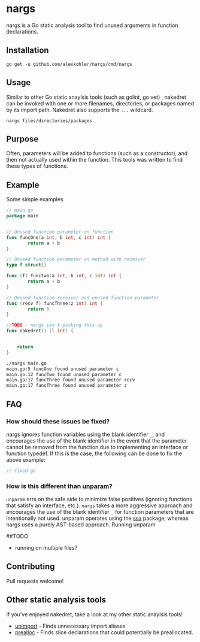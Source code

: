 # nargs

nargs is a Go static analysis tool to find unused arguments in function declarations.

## Installation

    go get -u github.com/alexkohler/nargs/cmd/nargs	

## Usage

Similar to other Go static anaylsis tools (such as golint, go vet) , nakedret can be invoked with one or more filenames, directories, or packages named by its import path. Nakedret also supports the `...` wildcard. 

    nargs files/directories/packages

## Purpose

Often, parameters will be added to functions (such as a constructor), and then not actually used within the function. This tools was written to find these types of functions.

## Example

Some simple examples
```Go
// main.go
package main


// Unused function parameter on function
func funcOne(a int, b int, c int) int {
        return a + b
}

// Unused function parameter on method with receiver
type f struct{}

func (f) funcTwo(a int, b int, c int) int {
        return a + b
}

// Unused function receiver and unused function parameter
func (recv f) funcThree(z int) int {
        return 5
}

//TODO - nargs isn't picking this up
func nakedret() (l int) {


	return
}

```

```Bash
./nargs main.go 
main.go:5 funcOne found unused parameter c
main.go:12 funcTwo found unused parameter c
main.go:17 funcThree found unused parameter recv
main.go:17 funcThree found unused parameter z
```

## FAQ

### How should these issues be fixed?

nargs ignores function variables using the blank identifier `_`, and encourages the use of the blank identifier in the event that the parameter cannot be removed from the function due to implementing an interface or function typedef. If this is the case, the following can be done to fix the above example:

```Go
// fixed.go


```

### How is this different than [unparam](https://github.com/mvdan/unparam)?

`unparam` errs on the safe side to minimize false positives (ignoring functions that satisfy an interface, etc.). `nargs` takes a more aggressive approach and encourages the use of the blank identifier `_` for function parameters that are intentionally not used. unparam operates using the [ssa](https://godoc.org/golang.org/x/tools/go/ssa) package, whereas nargs uses a purely AST-based approach. Running unparam 




##TODO
- running on multiple files?	

## Contributing

Pull requests welcome!


## Other static analysis tools

If you've enjoyed nakedret, take a look at my other static anaylsis tools!

- [unimport](https://github.com/alexkohler/unimport) - Finds unnecessary import aliases
- [prealloc](https://github.com/alexkohler/prealloc) - Finds slice declarations that could potentially be preallocated.



